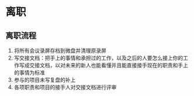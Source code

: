 # 离职

## 离职流程

1. 将所有会议录屏存档到微盘并清理原录屏
2. 写交接文档：把手上的事情和承担过的工作，以及之后的人要怎么接上你的工作写成交接文档，以对未来的新人也能看懂并且能直接接手现在的职责和手上的事情为标准
3. 参与的项目未写复盘的补上
4. 各项职责和项目的接手人对交接文档进行评审
